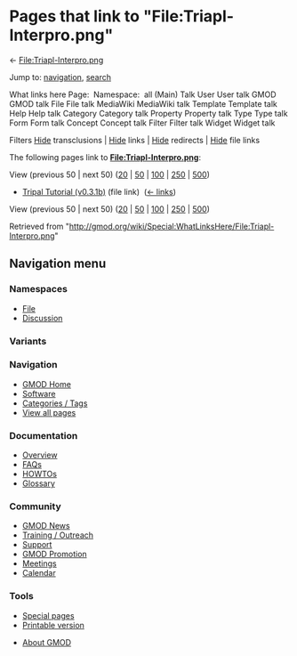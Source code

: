 <div id="mw-page-base" class="noprint">

</div>

<div id="mw-head-base" class="noprint">

</div>

<div id="content" class="mw-body" role="main">

<span id="top"></span>

<div id="mw-js-message" style="display:none;">

</div>



# <span dir="auto">Pages that link to "File:Triapl-Interpro.png"</span>

<div id="bodyContent">

<div id="contentSub">

←
[File:Triapl-Interpro.png](/wiki/File:Triapl-Interpro.png "File:Triapl-Interpro.png")

</div>

<div id="jump-to-nav" class="mw-jump">

Jump to: [navigation](#mw-navigation), [search](#p-search)

</div>

<div id="mw-content-text">

What links here Page:  Namespace:  all (Main) Talk User User talk GMOD
GMOD talk File File talk MediaWiki MediaWiki talk Template Template talk
Help Help talk Category Category talk Property Property talk Type Type
talk Form Form talk Concept Concept talk Filter Filter talk Widget
Widget talk

Filters
[Hide](/mediawiki/index.php?title=Special:WhatLinksHere/File:Triapl-Interpro.png&hidetrans=1 "Special:WhatLinksHere/File:Triapl-Interpro.png")
transclusions \|
[Hide](/mediawiki/index.php?title=Special:WhatLinksHere/File:Triapl-Interpro.png&hidelinks=1 "Special:WhatLinksHere/File:Triapl-Interpro.png")
links \|
[Hide](/mediawiki/index.php?title=Special:WhatLinksHere/File:Triapl-Interpro.png&hideredirs=1 "Special:WhatLinksHere/File:Triapl-Interpro.png")
redirects \|
[Hide](/mediawiki/index.php?title=Special:WhatLinksHere/File:Triapl-Interpro.png&hideimages=1 "Special:WhatLinksHere/File:Triapl-Interpro.png")
file links

The following pages link to
**[File:Triapl-Interpro.png](/wiki/File:Triapl-Interpro.png "File:Triapl-Interpro.png")**:

View (previous 50 \| next 50)
([20](/mediawiki/index.php?title=Special:WhatLinksHere/File:Triapl-Interpro.png&limit=20 "Special:WhatLinksHere/File:Triapl-Interpro.png")
\|
[50](/mediawiki/index.php?title=Special:WhatLinksHere/File:Triapl-Interpro.png&limit=50 "Special:WhatLinksHere/File:Triapl-Interpro.png")
\|
[100](/mediawiki/index.php?title=Special:WhatLinksHere/File:Triapl-Interpro.png&limit=100 "Special:WhatLinksHere/File:Triapl-Interpro.png")
\|
[250](/mediawiki/index.php?title=Special:WhatLinksHere/File:Triapl-Interpro.png&limit=250 "Special:WhatLinksHere/File:Triapl-Interpro.png")
\|
[500](/mediawiki/index.php?title=Special:WhatLinksHere/File:Triapl-Interpro.png&limit=500 "Special:WhatLinksHere/File:Triapl-Interpro.png"))

- [Tripal Tutorial
  (v0.3.1b)](/wiki/Tripal_Tutorial_(v0.3.1b) "Tripal Tutorial (v0.3.1b)")
  (file link) ‎ <span class="mw-whatlinkshere-tools">([←
  links](/mediawiki/index.php?title=Special:WhatLinksHere&target=Tripal+Tutorial+%28v0.3.1b%29 "Special:WhatLinksHere"))</span>

View (previous 50 \| next 50)
([20](/mediawiki/index.php?title=Special:WhatLinksHere/File:Triapl-Interpro.png&limit=20 "Special:WhatLinksHere/File:Triapl-Interpro.png")
\|
[50](/mediawiki/index.php?title=Special:WhatLinksHere/File:Triapl-Interpro.png&limit=50 "Special:WhatLinksHere/File:Triapl-Interpro.png")
\|
[100](/mediawiki/index.php?title=Special:WhatLinksHere/File:Triapl-Interpro.png&limit=100 "Special:WhatLinksHere/File:Triapl-Interpro.png")
\|
[250](/mediawiki/index.php?title=Special:WhatLinksHere/File:Triapl-Interpro.png&limit=250 "Special:WhatLinksHere/File:Triapl-Interpro.png")
\|
[500](/mediawiki/index.php?title=Special:WhatLinksHere/File:Triapl-Interpro.png&limit=500 "Special:WhatLinksHere/File:Triapl-Interpro.png"))

</div>

<div class="printfooter">

Retrieved from
"<http://gmod.org/wiki/Special:WhatLinksHere/File:Triapl-Interpro.png>"

</div>

<div id="catlinks" class="catlinks catlinks-allhidden">

</div>

<div class="visualClear">

</div>

</div>

</div>

<div id="mw-navigation">

## Navigation menu

<div id="mw-head">



<div id="left-navigation">

<div id="p-namespaces" class="vectorTabs" role="navigation"
aria-labelledby="p-namespaces-label">

### Namespaces

- <span id="ca-nstab-image"><a href="/wiki/File:Triapl-Interpro.png" accesskey="c"
  title="View the file page [c]">File</a></span>
- <span id="ca-talk"><a
  href="/mediawiki/index.php?title=File_talk:Triapl-Interpro.png&amp;action=edit&amp;redlink=1"
  accesskey="t"
  title="Discussion about the content page [t]">Discussion</a></span>

</div>

<div id="p-variants" class="vectorMenu emptyPortlet" role="navigation"
aria-labelledby="p-variants-label">

### 

### Variants[](#)

<div class="menu">

</div>

</div>

</div>

<div id="right-navigation">





</div>



</div>

</div>

</div>

<div id="mw-panel">

<div id="p-logo" role="banner">

<a href="/wiki/Main_Page"
style="background-image: url(http://gmod.org/images/GMOD-cogs.png);"
title="Visit the main page"></a>

</div>

<div id="p-Navigation" class="portal" role="navigation"
aria-labelledby="p-Navigation-label">

### Navigation

<div class="body">

- <span id="n-GMOD-Home">[GMOD Home](/wiki/Main_Page)</span>
- <span id="n-Software">[Software](/wiki/GMOD_Components)</span>
- <span id="n-Categories-.2F-Tags">[Categories /
  Tags](/wiki/Categories)</span>
- <span id="n-View-all-pages">[View all
  pages](/wiki/Special:AllPages)</span>

</div>

</div>

<div id="p-Documentation" class="portal" role="navigation"
aria-labelledby="p-Documentation-label">

### Documentation

<div class="body">

- <span id="n-Overview">[Overview](/wiki/Overview)</span>
- <span id="n-FAQs">[FAQs](/wiki/Category:FAQ)</span>
- <span id="n-HOWTOs">[HOWTOs](/wiki/Category:HOWTO)</span>
- <span id="n-Glossary">[Glossary](/wiki/Glossary)</span>

</div>

</div>

<div id="p-Community" class="portal" role="navigation"
aria-labelledby="p-Community-label">

### Community

<div class="body">

- <span id="n-GMOD-News">[GMOD News](/wiki/GMOD_News)</span>
- <span id="n-Training-.2F-Outreach">[Training /
  Outreach](/wiki/Training_and_Outreach)</span>
- <span id="n-Support">[Support](/wiki/Support)</span>
- <span id="n-GMOD-Promotion">[GMOD
  Promotion](/wiki/GMOD_Promotion)</span>
- <span id="n-Meetings">[Meetings](/wiki/Meetings)</span>
- <span id="n-Calendar">[Calendar](/wiki/Calendar)</span>

</div>

</div>

<div id="p-tb" class="portal" role="navigation"
aria-labelledby="p-tb-label">

### Tools

<div class="body">

- <span id="t-specialpages"><a href="/wiki/Special:SpecialPages" accesskey="q"
  title="A list of all special pages [q]">Special pages</a></span>
- <span id="t-print"><a
  href="/mediawiki/index.php?title=Special:WhatLinksHere/File:Triapl-Interpro.png&amp;printable=yes"
  rel="alternate" accesskey="p"
  title="Printable version of this page [p]">Printable version</a></span>

</div>

</div>

</div>

</div>

<div id="footer" role="contentinfo">

- <span id="footer-places-about">[About
  GMOD](/wiki/GMOD:About "GMOD:About")</span>

<!-- -->






</div>
